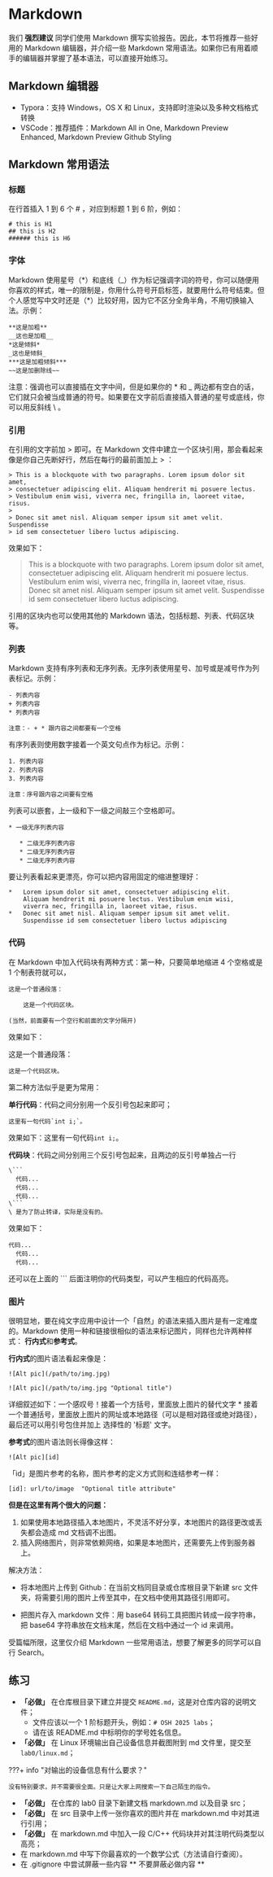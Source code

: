 # Markdown

我们 **强烈建议** 同学们使用 Markdown 撰写实验报告。因此，本节将推荐一些好用的 Markdown 编辑器，并介绍一些 Markdown 常用语法。如果你已有用着顺手的编辑器并掌握了基本语法，可以直接开始练习。

## Markdown 编辑器

- Typora：支持 Windows，OS X 和 Linux，支持即时渲染以及多种文档格式转换
- VSCode：推荐插件：Markdown All in One, Markdown Preview Enhanced, Markdown Preview Github Styling

## Markdown 常用语法

### 标题

在行首插入 1 到 6 个 # ，对应到标题 1 到 6 阶，例如：

```text
# this is H1
## this is H2
###### this is H6
```

### 字体

Markdown 使用星号（\*）和底线（\_）作为标记强调字词的符号，你可以随便用你喜欢的样式，唯一的限制是，你用什么符号开启标签，就要用什么符号结束。但个人感觉写中文时还是（\*）比较好用，因为它不区分全角半角，不用切换输入法。示例：

```text
**这是加粗**
__这也是加粗__
*这是倾斜*
_这也是倾斜_
***这是加粗倾斜***
~~这是加删除线~~
```

注意：强调也可以直接插在文字中间，但是如果你的 \* 和 \_ 两边都有空白的话，它们就只会被当成普通的符号。如果要在文字前后直接插入普通的星号或底线，你可以用反斜线 \ 。

### 引用

在引用的文字前加 > 即可。在 Markdown 文件中建立一个区块引用，那会看起来像是你自己先断好行，然后在每行的最前面加上 > ：

```text
> This is a blockquote with two paragraphs. Lorem ipsum dolor sit amet,
> consectetuer adipiscing elit. Aliquam hendrerit mi posuere lectus.
> Vestibulum enim wisi, viverra nec, fringilla in, laoreet vitae, risus.
>
> Donec sit amet nisl. Aliquam semper ipsum sit amet velit. Suspendisse
> id sem consectetuer libero luctus adipiscing.
```

效果如下：

> This is a blockquote with two paragraphs. Lorem ipsum dolor sit amet, consectetuer adipiscing elit. Aliquam hendrerit mi posuere lectus. Vestibulum enim wisi, viverra nec, fringilla in, laoreet vitae, risus.
> Donec sit amet nisl. Aliquam semper ipsum sit amet velit. Suspendisse id sem consectetuer libero luctus adipiscing.

引用的区块内也可以使用其他的 Markdown 语法，包括标题、列表、代码区块等。

### 列表

Markdown 支持有序列表和无序列表。无序列表使用星号、加号或是减号作为列表标记。示例：

```text
- 列表内容
+ 列表内容
* 列表内容

注意：- + * 跟内容之间都要有一个空格
```

有序列表则使用数字接着一个英文句点作为标记。示例：

```text
1. 列表内容
2. 列表内容
3. 列表内容

注意：序号跟内容之间要有空格
```

列表可以嵌套，上一级和下一级之间敲三个空格即可。

```text
* 一级无序列表内容

   * 二级无序列表内容
   * 二级无序列表内容
   * 二级无序列表内容
```

要让列表看起来更漂亮，你可以把内容用固定的缩进整理好：

```text
*   Lorem ipsum dolor sit amet, consectetuer adipiscing elit.
    Aliquam hendrerit mi posuere lectus. Vestibulum enim wisi,
    viverra nec, fringilla in, laoreet vitae, risus.
*   Donec sit amet nisl. Aliquam semper ipsum sit amet velit.
    Suspendisse id sem consectetuer libero luctus adipiscing
```

### 代码

在 Markdown 中加入代码块有两种方式：第一种，只要简单地缩进 4 个空格或是 1 个制表符就可以，

```text
这是一个普通段落：

    这是一个代码区块。

(当然，前面要有一个空行和前面的文字分隔开)
```

效果如下：

这是一个普通段落：

```text
这是一个代码区块。
```

第二种方法似乎是更为常用：

**单行代码**：代码之间分别用一个反引号包起来即可；

```text
这里有一句代码`int i;`。
```

效果如下：这里有一句代码`int i;`。

**代码块**：代码之间分别用三个反引号包起来，且两边的反引号单独占一行

````text
\```
  代码...
  代码...
  代码...
\```
\ 是为了防止转译，实际是没有的。
````

效果如下：

```text
代码...
  代码...
  代码...
```

还可以在上面的 ``` 后面注明你的代码类型，可以产生相应的代码高亮。

### 图片

很明显地，要在纯文字应用中设计一个「自然」的语法来插入图片是有一定难度的。Markdown 使用一种和链接很相似的语法来标记图片，同样也允许两种样式： **行内式**和**参考式**。

**行内式**的图片语法看起来像是：

```text
![Alt pic](/path/to/img.jpg)

![Alt pic](/path/to/img.jpg "Optional title")
```

详细叙述如下：一个感叹号！接着一个方括号，里面放上图片的替代文字 \* 接着一个普通括号，里面放上图片的网址或本地路径（可以是相对路径或绝对路径），最后还可以用引号包住并加上 选择性的 '标题' 文字。

**参考式**的图片语法则长得像这样：

```text
![Alt pic][id]
```

「id」是图片参考的名称，图片参考的定义方式则和连结参考一样：

```text
[id]: url/to/image  "Optional title attribute"
```

**但是在这里有两个很大的问题：**

1. 如果使用本地路径插入本地图片，不灵活不好分享，本地图片的路径更改或丢失都会造成 md 文档调不出图。
2. 插入网络图片，则非常依赖网络，如果是本地图片，还需要先上传到服务器上。

解决方法：

- 将本地图片上传到 Github：在当前文档同目录或仓库根目录下新建 src 文件夹，将需要引用的图片上传至其中，在文档中使用其路径引用即可。

- 把图片存入 markdown 文件：用 base64 转码工具把图片转成一段字符串，把 base64 字符串放在文档末尾，然后在文档中通过一个 id 来调用。

受篇幅所限，这里仅介绍 Markdown 一些常用语法，想要了解更多的同学可以自行 Search。

## 练习

- **「必做」** 在仓库根目录下建立并提交 `README.md`，这是对仓库内容的说明文件；
  - 文件应该以一个 1 阶标题开头，例如：`# OSH 2025 labs`；
  - 请在该 README.md 中标明你的学号姓名信息。
- **「必做」** 在 Linux 环境输出自己设备信息并截图附到 md 文件里，提交至 `lab0/linux.md`；

???+ info "对输出的设备信息有什么要求？"

    没有特别要求，并不需要很全面。只是让大家上网搜索一下自己陌生的指令。

- **「必做」** 在仓库的 lab0 目录下新建文档 markdown.md 以及目录 src；
- **「必做」** 在 src 目录中上传一张你喜欢的图片并在 markdown.md 中对其进行引用；
- **「必做」** 在 markdown.md 中加入一段 C/C++ 代码块并对其注明代码类型以高亮；
- 在 markdown.md 中写下你最喜欢的一个数学公式（方法请自行查阅）。
- 在 .gitignore 中尝试屏蔽一些内容 ** 不要屏蔽必做内容 **
